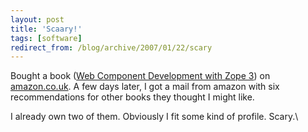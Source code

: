 ```yaml
---
layout: post
title: 'Scaary!'
tags: [software]
redirect_from: /blog/archive/2007/01/22/scary
---
```


Bought a book ([Web Component Development with Zope
3](http://worldcookery.com)) on [amazon.co.uk](http://amazon.co.uk). A
few days later, I got a mail from amazon with six recommendations for
other books they thought I might like.

I already own two of them. Obviously I fit some kind of profile. Scary.\


